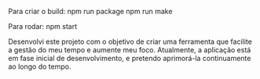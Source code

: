 Para criar o build:
npm run package
npm run make

Para rodar:
npm start

Desenvolvi este projeto com o objetivo de criar uma ferramenta que facilite a gestão do meu tempo e aumente meu foco. Atualmente, a aplicação está em fase inicial de desenvolvimento, e pretendo aprimorá-la continuamente ao longo do tempo.
